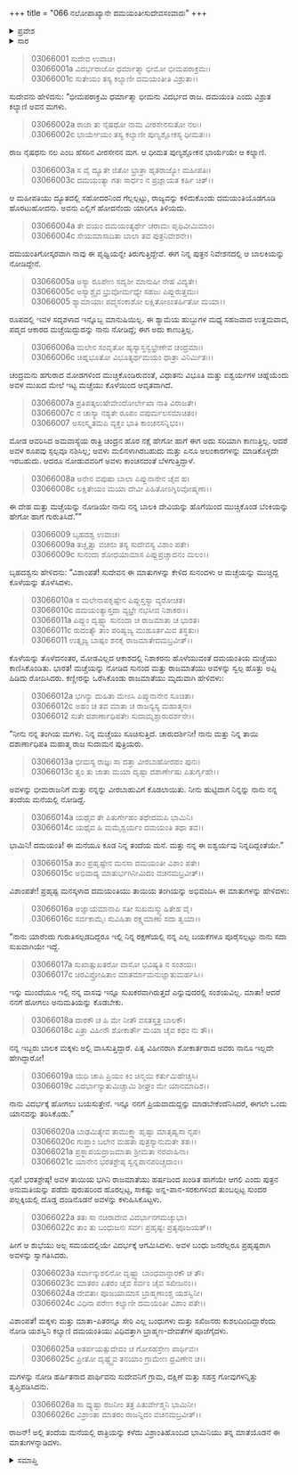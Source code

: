 +++
title = "066 ನಲೋಪಾಖ್ಯಾನೇ ದಮಯಂತೀಸುದೇವಸಂವಾದಃ"
+++

<details><summary>ಪ್ರವೇಶ</summary>


।।   ಓಂ ಓಂ ನಮೋ ನಾರಾಯಣಾಯ।।   ಶ್ರೀ ವೇದವ್ಯಾಸಾಯ ನಮಃ ।।

ಶ್ರೀ ಕೃಷ್ಣದ್ವೈಪಾಯನ ವೇದವ್ಯಾಸ ವಿರಚಿತ  

**ಶ್ರೀ ಮಹಾಭಾರತ**

**ಆರಣ್ಯಕ ಪರ್ವ**

**ಇಂದ್ರಲೋಕಾಭಿಗಮನ ಪರ್ವ**

**ಅಧ್ಯಾಯ 66**

</details>


<details><summary>ಸಾರ</summary>

ದಮಯಂತಿಯ ಮಚ್ಚೆಯನ್ನು ನೋಡಿ ಅವಳು ತನ್ನ ತಂಗಿಯ ಮಗಳೆಂದು ಗುರುತಿಸಿದ (1-10) ರಾಜಮಾತೆಯು, ತಂದೆಯ ಮನೆಗೆ ಮಕ್ಕಳನ್ನು ನೋಡಲು ಹೋಗ ಬಯಸಿದ ಅವಳನ್ನು ಕಳುಹಿಸಿಕೊಟ್ಟಿದುದು (11-26).

</details>


> 03066001 ಸುದೇವ ಉವಾಚ।  
03066001a ವಿದರ್ಭರಾಜೋ ಧರ್ಮಾತ್ಮಾ ಭೀಮೋ ಭೀಮಪರಾಕ್ರಮಃ।  
03066001c ಸುತೇಯಂ ತಸ್ಯ ಕಲ್ಯಾಣೀ ದಮಯಂತೀತಿ ವಿಶ್ರುತಾ।।

ಸುದೇವನು ಹೇಳಿದನು: “ಭೀಮಪರಾಕ್ರಮಿ ಧರ್ಮಾತ್ಮಾ ಭೀಮನು ವಿದರ್ಭದ ರಾಜ. ದಮಯಂತಿ ಎಂದು ವಿಶ್ರುತ ಕಲ್ಯಾಣಿ ಅವನ ಮಗಳು.

> 03066002a ರಾಜಾ ತು ನೈಷಧೋ ನಾಮ ವೀರಸೇನಸುತೋ ನಲಃ।  
03066002c ಭಾರ್ಯೇಯಂ ತಸ್ಯ ಕಲ್ಯಾಣೀ ಪುಣ್ಯಶ್ಲೋಕಸ್ಯ ಧೀಮತಃ।।

ರಾಜ ನೈಷಧನು ನಲ ಎಂಬ ಹೆಸರಿನ ವೀರಸೇನನ ಮಗ. ಆ ಧೀಮತ ಪುಣ್ಯಶ್ಲೋಕನ ಭಾರ್ಯೆಯೇ ಆ ಕಲ್ಯಾಣಿ.

> 03066003a ಸ ವೈ ದ್ಯೂತೇ ಜಿತೋ ಭ್ರಾತ್ರಾ ಹೃತರಾಜ್ಯೋ ಮಹೀಪತಿಃ।  
03066003c ದಮಯಂತ್ಯಾ ಗತಃ ಸಾರ್ಧಂ ನ ಪ್ರಜ್ಞಾಯತ ಕರ್ಹಿ ಚಿತ್।।

ಆ ಮಹೀಪತಿಯು ದ್ಯೂತದಲ್ಲಿ ಸಹೋದರನಿಂದ ಗೆಲ್ಲಲ್ಪಟ್ಟು, ರಾಜ್ಯವನ್ನು ಕಳಿದುಕೊಂಡು ದಮಯಂತಿಯೊಡಗೂಡಿ ಹೊರಟುಹೋದನು. ಅವನು ಎಲ್ಲಿಗೆ ಹೋದನೆಂದು ಯಾರಿಗೂ ತಿಳಿಯದು.

> 03066004a ತೇ ವಯಂ ದಮಯಂತ್ಯರ್ಥೇ ಚರಾಮಃ ಪೃಥಿವೀಮಿಮಾಂ।  
03066004c ಸೇಯಮಾಸಾದಿತಾ ಬಾಲಾ ತವ ಪುತ್ರನಿವೇಶನೇ।।

ದಮಯಂತಿಗೋಸ್ಕರವಾಗಿ ನಾವು ಈ ಪೃಥ್ವಿಯನ್ನೇ ತಿರುಗುತ್ತಿದ್ದೇವೆ. ಈಗ ನಿನ್ನ ಪುತ್ರನ ನಿವೇಶನದಲ್ಲಿ ಆ ಬಾಲಕಿಯನ್ನು ನೋಡಿದ್ದೇನೆ.

> 03066005a ಅಸ್ಯಾ ರೂಪೇಣ ಸದೃಶೀ ಮಾನುಷೀ ನೇಹ ವಿದ್ಯತೇ।  
03066005c ಅಸ್ಯಾಶ್ಚೈವ ಭ್ರುವೋರ್ಮಧ್ಯೇ ಸಹಜಃ ಪಿಪ್ಲುರುತ್ತಮಃ।  
03066005 ಶ್ಯಾಮಾಯಾಃ ಪದ್ಮಸಂಕಾಶೋ ಲಕ್ಷಿತೋಽಂತರ್ಹಿತೋ ಮಯಾ।।

ರೂಪದಲ್ಲಿ ಇವಳ ಸದೃಶಳಾದ ಇನ್ನೊಬ್ಬ ಮಾನುಷಿಯಿಲ್ಲ. ಈ ಶ್ಯಾಮೆಯ ಹುಬ್ಬುಗಳ ಮಧ್ಯೆ ಸಹಜವಾದ ಉತ್ತಮವಾದ, ಪದ್ಮದ ಆಕಾರದ ಮಚ್ಚೆಯಿದ್ದುದನ್ನು ನಾನು ನೋಡಿದ್ದೆ; ಈಗ ಅದು ಕಾಣುತ್ತಿಲ್ಲ.

> 03066006a ಮಲೇನ ಸಂವೃತೋ ಹ್ಯಸ್ಯಾಸ್ತನ್ವಭ್ರೇಣೇವ ಚಂದ್ರಮಾಃ।   
03066006c ಚಿಹ್ನಭೂತೋ ವಿಭೂತ್ಯರ್ಥಮಯಂ ಧಾತ್ರಾ ವಿನಿರ್ಮಿತಃ।।

ಚಂದ್ರಮನು ಹಗುರಾದ ಮೋಡಗಳಿಂದ ಮುಚ್ಚಿಕೊಂಡಿರುವಂತೆ, ವಿಧಾತನು ವಿಭೂತಿ ಮತ್ತು ಐಶ್ವರ್ಯಗಳ ಚಿಹ್ನೆಯೆಂದು ಅವಳ ಮುಖದ ಮೇಲೆ ಇಟ್ಟ ಮಚ್ಚೆಯು ಕೊಳೆಯಿಂದ ಆವೃತವಾಗಿದೆ.

> 03066007a ಪ್ರತಿಪತ್ಕಲುಷೇವೇಂದೋರ್ಲೇಖಾ ನಾತಿ ವಿರಾಜತೇ।  
03066007c ನ ಚಾಸ್ಯಾ ನಶ್ಯತೇ ರೂಪಂ ವಪುರ್ಮಲಸಮಾಚಿತಂ।  
03066007 ಅಸಂಸ್ಕೃತಮಪಿ ವ್ಯಕ್ತಂ ಭಾತಿ ಕಾಂಚನಸನ್ನಿಭಂ।।

ಮೋಡ ಆವರಿಸಿದ ಅಮವಾಸ್ಯೆಯ ರಾತ್ರಿ ಚಂದ್ರನ ಹೊರ ನಕ್ಷೆ ಹೇಗೋ ಹಾಗೆ ಈಗ ಅದು ಸರಿಯಾಗಿ ಕಾಣುತ್ತಿಲ್ಲ. ಆದರೆ ಅವಳ ರೂಪವು ಸ್ಪಲ್ಪವೂ ನಶಿಸಿಲ್ಲ; ಅವಳು ಮಲಿನಳಾಗಿರಬಹುದು ಮತ್ತು ಏನೂ ಅಲಂಕಾರಗಳನ್ನು ಮಾಡಿಕೊಳ್ಳದೇ ಇರಬಹುದು. ಆದರೂ ನೋಡುವವರಿಗೆ ಅವಳು ಕಾಂಚನದಂತೆ ಬೆಳಗುತ್ತಿದ್ದಾಳೆ.

> 03066008a ಅನೇನ ವಪುಷಾ ಬಾಲಾ ಪಿಪ್ಲುನಾನೇನ ಚೈವ ಹ।   
03066008c ಲಕ್ಷಿತೇಯಂ ಮಯಾ ದೇವೀ ಪಿಹಿತೋಽಗ್ನಿರಿವೋಷ್ಮಣಾ।।

ಈ ದೇಹ ಮತ್ತು ಮಚ್ಚೆಯನ್ನು ನೋಡಿಯೇ ನಾನು ನನ್ನ ಬಾಲಕಿ ದೇವಿಯನ್ನು ಹೊಗೆಯಿಂದ ಮುಚ್ಚಿಕೊಂಡ ಬೆಂಕಿಯನ್ನು ಹೇಗೋ ಹಾಗೆ ಗುರುತಿಸಿದೆ.””

> 03066009 ಬೃಹದಶ್ವ ಉವಾಚ।  
03066009a ತಚ್ಛೃತ್ವಾ ವಚನಂ ತಸ್ಯ ಸುದೇವಸ್ಯ ವಿಶಾಂ ಪತೇ।  
03066009c ಸುನಂದಾ ಶೋಧಯಾಮಾಸ ಪಿಪ್ಲುಪ್ರಚ್ಚಾದನಂ ಮಲಂ।।

ಬೃಹದಶ್ವನು ಹೇಳಿದನು: “ವಿಶಾಂಪತೆ! ಸುದೇವನ ಈ ಮಾತುಗಳನ್ನು ಕೇಳಿದ ಸುನಂದಳು ಆ ಮಚ್ಚೆಯನ್ನು ಮುಚ್ಚಿದ್ದ ಕೊಳೆಯನ್ನು ತೊಳೆಸಿದಳು.

> 03066010a ಸ ಮಲೇನಾಪಕೃಷ್ಟೇನ ಪಿಪ್ಲುಸ್ತಸ್ಯಾ ವ್ಯರೋಚತ।   
03066010c ದಮಯಂತ್ಯಾಸ್ತದಾ ವ್ಯಭ್ರೇ ನಭಸೀವ ನಿಶಾಕರಃ।।  
03066011a ಪಿಪ್ಲುಂ ದೃಷ್ಟ್ವಾ ಸುನಂದಾ ಚ ರಾಜಮಾತಾ ಚ ಭಾರತ।  
03066011c ರುದಂತ್ಯೌ ತಾಂ ಪರಿಷ್ವಜ್ಯ ಮುಹೂರ್ತಮಿವ ತಸ್ಥತುಃ।  
03066011 ಉತ್ಸೃಜ್ಯ ಬಾಷ್ಪಂ ಶನಕೈ ರಾಜಮಾತೇದಮಬ್ರವೀತ್।।

ಕೊಳೆಯನ್ನು ತೊಳೆದನಂತರ, ಮೋಡವಿಲ್ಲದ ಆಕಾಶದಲ್ಲಿ ನಿಶಾಕರನು ಹೊಳೆಯುವಂತೆ ದಮಯಂತಿಯ ಮಚ್ಚೆಯು ಕಾಣಿಸಿಕೊಂಡಿತು. ಭಾರತ! ಮಚ್ಚೆಯನ್ನು ನೋಡಿದ ಸುನಂದ ಮತ್ತು ರಾಜಮಾತೆಯು ಅವಳನ್ನು ಸ್ವಲ್ಪ ಹೊತ್ತು ಅಪ್ಪಿ ಹಿಡಿದು ರೋದಿಸಿದರು. ಕಣ್ಣೀರನ್ನು ಒರೆಸಿಕೊಂಡು ರಾಜಮಾತೆಯು ಮೃದುವಾಗಿ ಹೇಳಿದಳು:

> 03066012a ಭಗಿನ್ಯಾ ದುಹಿತಾ ಮೇಽಸಿ ಪಿಪ್ಲುನಾನೇನ ಸೂಚಿತಾ।  
03066012c ಅಹಂ ಚ ತವ ಮಾತಾ ಚ ರಾಜನ್ಯಸ್ಯ ಮಹಾತ್ಮನಃ।   
03066012 ಸುತೇ ದಶಾರ್ಣಾಧಿಪತೇಃ ಸುದಾಮ್ನಶ್ಚಾರುದರ್ಶನೇ।।

“ನೀನು ನನ್ನ ತಂಗಿಯ ಮಗಳು. ನಿನ್ನ ಮಚ್ಚೆಯು ಸೂಚಿಸುತ್ತಿದೆ.  ಚಾರುದರ್ಶಿನೀ! ನಾನು ಮತ್ತು ನಿನ್ನ ತಾಯಿ ದಶಾರ್ಣಾಧಿಪತಿ ಮಹಾತ್ಮ ರಾಜ ಸುದಾಮನ ಪುತ್ರಿಯರು.

> 03066013a ಭೀಮಸ್ಯ ರಾಜ್ಞಃ ಸಾ ದತ್ತಾ ವೀರಬಾಹೋರಹಂ ಪುನಃ।  
03066013c ತ್ವಂ ತು ಜಾತಾ ಮಯಾ ದೃಷ್ಟಾ ದಶಾರ್ಣೇಷು ಪಿತುರ್ಗೃಹೇ।।

ಅವಳನ್ನು ಭೀಮರಾಜನಿಗೆ ಮತ್ತು ನನ್ನನ್ನು ವೀರಬಾಹುವಿಗೆ ಕೊಡಲಾಯಿತು. ನೀನು ಹುಟ್ಟಿದಾಗ ನಿನ್ನನ್ನು ನಾನು ನನ್ನ ತಂದೆಯ ಮನೆಯಲ್ಲಿ ನೋಡಿದ್ದೆ.

> 03066014a ಯಥೈವ ತೇ ಪಿತುರ್ಗೇಹಂ ತಥೇದಮಪಿ ಭಾಮಿನಿ।  
03066014c ಯಥೈವ ಹಿ ಮಮೈಶ್ವರ್ಯಂ ದಮಯಂತಿ ತಥಾ ತವ।।

ಭಾಮಿನಿ! ದಮಯಂತಿ! ಈ ಮನೆಯೂ ಕೂಡ ನಿನ್ನ ತಂದೆಯ ಮನೆ. ಮತ್ತು ನನ್ನ ಈ ಐಶ್ವರ್ಯವು ನಿನ್ನದಿದ್ದಂತೆಯೇ.”

> 03066015a ತಾಂ ಪ್ರಹೃಷ್ಟೇನ ಮನಸಾ ದಮಯಂತೀ ವಿಶಾಂ ಪತೇ।  
03066015c ಅಭಿವಾದ್ಯ ಮಾತುರ್ಭಗಿನೀಮಿದಂ ವಚನಮಬ್ರವೀತ್।।

ವಿಶಾಂಪತೇ! ಪ್ರಹೃಷ್ಟ ಮನಸ್ಕಳಾದ ದಮಯಂತಿಯು ತಾಯಿಯ ತಂಗಿಯನ್ನು ಅಭಿವಂದಿಸಿ ಈ ಮಾತುಗಳನ್ನು ಹೇಳಿದಳು:

> 03066016a ಅಜ್ಞಾಯಮಾನಾಪಿ ಸತೀ ಸುಖಮಸ್ಮ್ಯುಷಿತೇಹ ವೈ।  
03066016c ಸರ್ವಕಾಮೈಃ ಸುವಿಹಿತಾ ರಕ್ಷ್ಯಮಾಣಾ ಸದಾ ತ್ವಯಾ।।

“ನಾನು ಯಾರೆಂದು ಗುರುತಿಸಲ್ಪಡದಿದ್ದರೂ ಇಲ್ಲಿ ನಿನ್ನ ರಕ್ಷಣೆಯಲ್ಲಿ ನನ್ನ ಎಲ್ಲ ಬಯಕೆಗಳೂ ಪೂರೈಸಲ್ಪಟ್ಟು ನಾನು ಸದಾ ಸುಖವಾಗಿಯೇ ಇದ್ದೆ.

> 03066017a ಸುಖಾತ್ಸುಖತರೋ ವಾಸೋ ಭವಿಷ್ಯತಿ ನ ಸಂಶಯಃ।  
03066017c ಚಿರವಿಪ್ರೋಷಿತಾಂ ಮಾತರ್ಮಾಮನುಜ್ಞಾತುಮರ್ಹಸಿ।।

ಇನ್ನು ಮುಂದೆಯೂ ಇಲ್ಲಿ ನನ್ನ ವಾಸವು ಇನ್ನೂ ಸುಖಕರವಾಗಿರುತ್ತದೆ ಎನ್ನುವುದರಲ್ಲಿ ಸಂಶಯವಿಲ್ಲ. ಮಾತಾ! ಆದರೆ ನನಗೆ ಹೋಗಲು ಅನುಮತಿಯನ್ನು ಕೊಡಬೇಕು.

> 03066018a ದಾರಕೌ ಚ ಹಿ ಮೇ ನೀತೌ ವಸತಸ್ತತ್ರ ಬಾಲಕೌ।   
03066018c ಪಿತ್ರಾ ವಿಹೀನೌ ಶೋಕಾರ್ತೌ ಮಯಾ ಚೈವ ಕಥಂ ನು ತೌ।।

ನನ್ನ ಇಬ್ಬರು ಬಾಲಕ ಮಕ್ಕಳು ಅಲ್ಲಿ ವಾಸಿಸುತ್ತಿದ್ದಾರೆ. ಪಿತೃ ವಿಹೀನರಾಗಿ ಶೋಕಾರ್ತರಾದ ಅವರು ನಾನೂ ಇಲ್ಲದೇ ಹೇಗಿದ್ದಾರೋ!

> 03066019a ಯದಿ ಚಾಪಿ ಪ್ರಿಯಂ ಕಿಂ ಚಿನ್ಮಯಿ ಕರ್ತುಮಿಹೇಚ್ಚಸಿ।  
03066019c ವಿದರ್ಭಾನ್ಯಾತುಮಿಚ್ಚಾಮಿ ಶೀಘ್ರಂ ಮೇ ಯಾನಮಾದಿಶ।।

ನಾನು ವಿದರ್ಭಕ್ಕೆ ಹೋಗಲು ಬಯಸುತ್ತೇನೆ. ಇನ್ನೂ ನನಗೆ ಪ್ರಿಯವಾದುದ್ದನ್ನು ಮಾಡಬೇಕೆಂದೆನಿಸಿದರೆ, ಈಗಲೇ ಒಂದು ಯಾನವನ್ನು ತರಿಸಿಕೊಡು.”

> 03066020a ಬಾಢಮಿತ್ಯೇವ ತಾಮುಕ್ತ್ವಾ ಹೃಷ್ಟಾ ಮಾತೃಷ್ವಸಾ ನೃಪ।  
03066020c ಗುಪ್ತಾಂ ಬಲೇನ ಮಹತಾ ಪುತ್ರಸ್ಯಾನುಮತೇ ತತಃ।।  
03066021a ಪ್ರಸ್ಥಾಪಯದ್ರಾಜಮಾತಾ ಶ್ರೀಮತಾ ನರವಾಹಿನಾ।   
03066021c ಯಾನೇನ ಭರತಶ್ರೇಷ್ಠ ಸ್ವನ್ನಪಾನಪರಿಚ್ಚದಾಂ।।

ನೃಪ! ಭರತಶ್ರೇಷ್ಠ! ಅವಳ ತಾಯಿಯ ಭಗಿನಿ ರಾಜಮಾತೆಯು ಹರ್ಷದಿಂದ ಖಂಡಿತ ಹಾಗೆಯೇ ಆಗಲಿ ಎಂದು ಪುತ್ರನ ಅನುಮತಿಯನ್ನು ಪಡೆದು ಪುರುಷರಿಂದ ಹೊರಲ್ಪಟ್ಟ, ಸಾಕಷ್ಟು ಅನ್ನ-ಪಾನ-ಸರಕುಗಳಿಂದ ತುಂಬಲ್ಪಟ್ಟ ಸುಂದರ ಪಲ್ಲಕ್ಕಿಯಲ್ಲಿ ದೊಡ್ಡ ದಂಡಿನೊಡನೆ ಅವಳನ್ನು ಕಳುಹಿಸಿಕೊಟ್ಟಳು.

> 03066022a ತತಃ ಸಾ ನಚಿರಾದೇವ ವಿದರ್ಭಾನಗಮಚ್ಶುಭಾ।  
03066022c ತಾಂ ತು ಬಂಧುಜನಃ ಸರ್ವಃ ಪ್ರಹೃಷ್ಟಃ ಪ್ರತ್ಯಪೂಜಯತ್।।

ಹೀಗೆ ಆ ಶುಭೆಯು ಅಲ್ಪ ಸಮಯದಲ್ಲಿಯೇ ವಿದರ್ಭಕ್ಕೆ ಆಗಮಿಸಿದಳು. ಅವಳ ಬಂಧು ಜನರೆಲ್ಲರೂ ಪ್ರಹೃಷ್ಟರಾಗಿ ಅವಳನ್ನು ಸ್ವಾಗತಿಸಿದರು.

> 03066023a ಸರ್ವಾನ್ಕುಶಲಿನೋ ದೃಷ್ಟ್ವಾ ಬಾಂಧವಾನ್ದಾರಕೌ ಚ ತೌ।  
03066023c ಮಾತರಂ ಪಿತರಂ ಚೈವ ಸರ್ವಂ ಚೈವ ಸಖೀಜನಂ।।  
03066024a ದೇವತಾಃ ಪೂಜಯಾಮಾಸ ಬ್ರಾಹ್ಮಣಾಂಶ್ಚ ಯಶಸ್ವಿನೀ।  
03066024c ವಿಧಿನಾ ಪರೇಣ ಕಲ್ಯಾಣೀ ದಮಯಂತೀ ವಿಶಾಂ ಪತೇ।।

ವಿಶಾಂಪತೆ! ಮಕ್ಕಳು ಮತ್ತು ಮಾತಾ-ಪಿತರನ್ನೂ ಸೇರಿ ಎಲ್ಲ ಬಂಧುಗಳು ಮತ್ತು ಸಖಿಜನರು ಕುಶಲದಿಂದಿದ್ದಾರೆಂದು ನೋಡಿ ಯಶಸ್ವಿನಿ ಕಲ್ಯಾಣಿ ದಮಯಂತಿಯು ವಿಧಿವತ್ತಾಗಿ ಬ್ರಾಹ್ಮಣ-ದೇವತೆಗಳ ಪೂಜೆಗೈದಳು.

> 03066025a ಅತರ್ಪಯತ್ಸುದೇವಂ ಚ ಗೋಸಹಸ್ರೇಣ ಪಾರ್ಥಿವಃ।  
03066025c ಪ್ರೀತೋ ದೃಷ್ಟ್ವೈವ ತನಯಾಂ ಗ್ರಾಮೇಣ ದ್ರವಿಣೇನ ಚ।।

ಮಗಳನ್ನು ನೋಡಿ ಹರ್ಷಿತನಾದ ಪಾರ್ಥಿವನು ಸುದೇವನಿಗೆ ಗ್ರಾಮ, ದಕ್ಷಿಣೆ ಮತ್ತು ಸಹಸ್ರ ಗೋವುಗಳನ್ನಿತ್ತು ತೃಪ್ತಿಪಡಿಸಿದನು.

> 03066026a ಸಾ ವ್ಯುಷ್ಟಾ ರಜನೀಂ ತತ್ರ ಪಿತುರ್ವೇಶ್ಮನಿ ಭಾಮಿನೀ।  
03066026c ವಿಶ್ರಾಂತಾ ಮಾತರಂ ರಾಜನ್ನಿದಂ ವಚನಮಬ್ರವೀತ್।।

ರಾಜನ್! ಅಲ್ಲಿ ತಂದೆಯ ಮನೆಯಲ್ಲಿ ರಾತ್ರಿಯನ್ನು ಕಳೆದು ವಿಶ್ರಾಂತಿಹೊಂದಿದ ಭಾಮಿನಿಯು ತನ್ನ ಮಾತೆಯೊಡನೆ ಈ ಮಾತುಗಳನ್ನಾಡಿದಳು.


<details><summary>ಸಮಾಪ್ತಿ</summary>


ಇತಿ ಶ್ರೀ ಮಹಾಭಾರತೇ ಆರಣ್ಯಕಪರ್ವಣಿ ಇಂದ್ರಲೋಕಾಭಿಗಮನಪರ್ವಣಿ ನಲೋಪಾಖ್ಯಾನೇ ದಮಯಂತೀಸುದೇವಸಂವಾದೇ ಷಟ್‌ಷಷ್ಟಿತಮೋಽಧ್ಯಾಯಃ।  
ಇದು ಮಹಾಭಾರತದ ಆರಣ್ಯಕಪರ್ವದಲ್ಲಿ ಇಂದ್ರಲೋಕಾಭಿಗಮನಪರ್ವದಲ್ಲಿ ನಲೋಪಾಖ್ಯಾನದಲ್ಲಿ ದಮಯಂತೀ-ಸುದೇವ ಸಂವಾದ ಎನ್ನುವ ಅರವತ್ತಾರನೆಯ ಅಧ್ಯಾಯವು.

</details>
